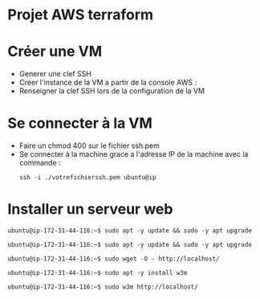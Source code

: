 # Projet AWS terraform

# Créer une VM

 - Generer une clef SSH 
 - Créer l'instance de la VM a partir de la console AWS : 
 - Renseigner la clef SSH lors de la configuration de la VM


# Se connecter à la VM

- Faire un chmod 400 sur le fichier ssh.pem
- Se connecter à la machine grace a l'adresse IP de la machine avec la commande :
  ```
  ssh -i ./votrefichierssh.pem ubuntu@ip
  ```

# Installer un serveur web 

```
ubuntu@ip-172-31-44-116:~$ sudo apt -y update && sudo -y apt upgrade
```
```
ubuntu@ip-172-31-44-116:~$ sudo apt -y update && sudo -y apt upgrade
```
```
ubuntu@ip-172-31-44-116:~$ sudo wget -O - http://localhost/
```
```
ubuntu@ip-172-31-44-116:~$ sudo apt -y install w3m
```
```
ubuntu@ip-172-31-44-116:~$ sudo w3m http://localhost/
```



